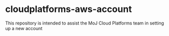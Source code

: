 # cloudplatforms-aws-account
This repository is intended to assist the MoJ Cloud Platforms team in setting up a new account
